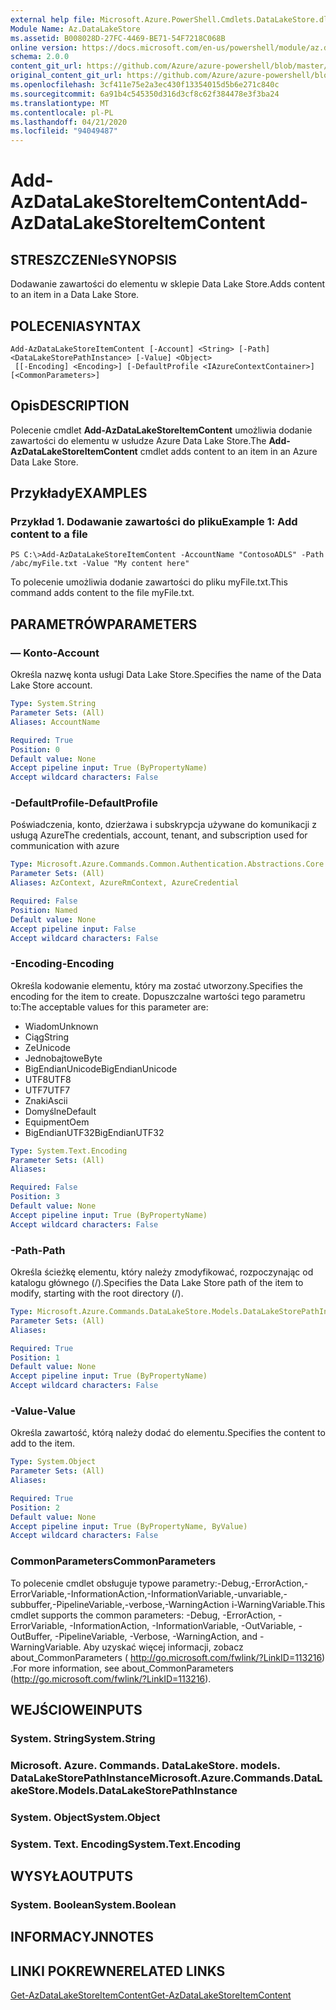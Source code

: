 ```yaml
---
external help file: Microsoft.Azure.PowerShell.Cmdlets.DataLakeStore.dll-Help.xml
Module Name: Az.DataLakeStore
ms.assetid: B008028D-27FC-4469-BE71-54F7218C068B
online version: https://docs.microsoft.com/en-us/powershell/module/az.datalakestore/add-azdatalakestoreitemcontent
schema: 2.0.0
content_git_url: https://github.com/Azure/azure-powershell/blob/master/src/DataLakeStore/DataLakeStore/help/Add-AzDataLakeStoreItemContent.md
original_content_git_url: https://github.com/Azure/azure-powershell/blob/master/src/DataLakeStore/DataLakeStore/help/Add-AzDataLakeStoreItemContent.md
ms.openlocfilehash: 3cf411e75e2a3ec430f13354015d5b6e271c840c
ms.sourcegitcommit: 6a91b4c545350d316d3cf8c62f384478e3f3ba24
ms.translationtype: MT
ms.contentlocale: pl-PL
ms.lasthandoff: 04/21/2020
ms.locfileid: "94049487"
---
```

# <span data-ttu-id="d359d-101">Add-AzDataLakeStoreItemContent</span><span class="sxs-lookup"><span data-stu-id="d359d-101">Add-AzDataLakeStoreItemContent</span></span>

## <span data-ttu-id="d359d-102">STRESZCZENIe</span><span class="sxs-lookup"><span data-stu-id="d359d-102">SYNOPSIS</span></span>
<span data-ttu-id="d359d-103">Dodawanie zawartości do elementu w sklepie Data Lake Store.</span><span class="sxs-lookup"><span data-stu-id="d359d-103">Adds content to an item in a Data Lake Store.</span></span>

## <span data-ttu-id="d359d-104">POLECENIA</span><span class="sxs-lookup"><span data-stu-id="d359d-104">SYNTAX</span></span>

```
Add-AzDataLakeStoreItemContent [-Account] <String> [-Path] <DataLakeStorePathInstance> [-Value] <Object>
 [[-Encoding] <Encoding>] [-DefaultProfile <IAzureContextContainer>] [<CommonParameters>]
```

## <span data-ttu-id="d359d-105">Opis</span><span class="sxs-lookup"><span data-stu-id="d359d-105">DESCRIPTION</span></span>
<span data-ttu-id="d359d-106">Polecenie cmdlet **Add-AzDataLakeStoreItemContent** umożliwia dodanie zawartości do elementu w usłudze Azure Data Lake Store.</span><span class="sxs-lookup"><span data-stu-id="d359d-106">The **Add-AzDataLakeStoreItemContent** cmdlet adds content to an item in an Azure Data Lake Store.</span></span>

## <span data-ttu-id="d359d-107">Przykłady</span><span class="sxs-lookup"><span data-stu-id="d359d-107">EXAMPLES</span></span>

### <span data-ttu-id="d359d-108">Przykład 1. Dodawanie zawartości do pliku</span><span class="sxs-lookup"><span data-stu-id="d359d-108">Example 1: Add content to a file</span></span>
```
PS C:\>Add-AzDataLakeStoreItemContent -AccountName "ContosoADLS" -Path /abc/myFile.txt -Value "My content here"
```

<span data-ttu-id="d359d-109">To polecenie umożliwia dodanie zawartości do pliku myFile.txt.</span><span class="sxs-lookup"><span data-stu-id="d359d-109">This command adds content to the file myFile.txt.</span></span>

## <span data-ttu-id="d359d-110">PARAMETRÓW</span><span class="sxs-lookup"><span data-stu-id="d359d-110">PARAMETERS</span></span>

### <span data-ttu-id="d359d-111">— Konto</span><span class="sxs-lookup"><span data-stu-id="d359d-111">-Account</span></span>
<span data-ttu-id="d359d-112">Określa nazwę konta usługi Data Lake Store.</span><span class="sxs-lookup"><span data-stu-id="d359d-112">Specifies the name of the Data Lake Store account.</span></span>

```yaml
Type: System.String
Parameter Sets: (All)
Aliases: AccountName

Required: True
Position: 0
Default value: None
Accept pipeline input: True (ByPropertyName)
Accept wildcard characters: False
```

### <span data-ttu-id="d359d-113">-DefaultProfile</span><span class="sxs-lookup"><span data-stu-id="d359d-113">-DefaultProfile</span></span>
<span data-ttu-id="d359d-114">Poświadczenia, konto, dzierżawa i subskrypcja używane do komunikacji z usługą Azure</span><span class="sxs-lookup"><span data-stu-id="d359d-114">The credentials, account, tenant, and subscription used for communication with azure</span></span>

```yaml
Type: Microsoft.Azure.Commands.Common.Authentication.Abstractions.Core.IAzureContextContainer
Parameter Sets: (All)
Aliases: AzContext, AzureRmContext, AzureCredential

Required: False
Position: Named
Default value: None
Accept pipeline input: False
Accept wildcard characters: False
```

### <span data-ttu-id="d359d-115">-Encoding</span><span class="sxs-lookup"><span data-stu-id="d359d-115">-Encoding</span></span>
<span data-ttu-id="d359d-116">Określa kodowanie elementu, który ma zostać utworzony.</span><span class="sxs-lookup"><span data-stu-id="d359d-116">Specifies the encoding for the item to create.</span></span>
<span data-ttu-id="d359d-117">Dopuszczalne wartości tego parametru to:</span><span class="sxs-lookup"><span data-stu-id="d359d-117">The acceptable values for this parameter are:</span></span>
- <span data-ttu-id="d359d-118">Wiadom</span><span class="sxs-lookup"><span data-stu-id="d359d-118">Unknown</span></span>
- <span data-ttu-id="d359d-119">Ciąg</span><span class="sxs-lookup"><span data-stu-id="d359d-119">String</span></span>
- <span data-ttu-id="d359d-120">Ze</span><span class="sxs-lookup"><span data-stu-id="d359d-120">Unicode</span></span>
- <span data-ttu-id="d359d-121">Jednobajtowe</span><span class="sxs-lookup"><span data-stu-id="d359d-121">Byte</span></span>
- <span data-ttu-id="d359d-122">BigEndianUnicode</span><span class="sxs-lookup"><span data-stu-id="d359d-122">BigEndianUnicode</span></span>
- <span data-ttu-id="d359d-123">UTF8</span><span class="sxs-lookup"><span data-stu-id="d359d-123">UTF8</span></span>
- <span data-ttu-id="d359d-124">UTF7</span><span class="sxs-lookup"><span data-stu-id="d359d-124">UTF7</span></span>
- <span data-ttu-id="d359d-125">Znaki</span><span class="sxs-lookup"><span data-stu-id="d359d-125">Ascii</span></span>
- <span data-ttu-id="d359d-126">Domyślne</span><span class="sxs-lookup"><span data-stu-id="d359d-126">Default</span></span>
- <span data-ttu-id="d359d-127">Equipment</span><span class="sxs-lookup"><span data-stu-id="d359d-127">Oem</span></span>
- <span data-ttu-id="d359d-128">BigEndianUTF32</span><span class="sxs-lookup"><span data-stu-id="d359d-128">BigEndianUTF32</span></span>

```yaml
Type: System.Text.Encoding
Parameter Sets: (All)
Aliases:

Required: False
Position: 3
Default value: None
Accept pipeline input: True (ByPropertyName)
Accept wildcard characters: False
```

### <span data-ttu-id="d359d-129">-Path</span><span class="sxs-lookup"><span data-stu-id="d359d-129">-Path</span></span>
<span data-ttu-id="d359d-130">Określa ścieżkę elementu, który należy zmodyfikować, rozpoczynając od katalogu głównego (/).</span><span class="sxs-lookup"><span data-stu-id="d359d-130">Specifies the Data Lake Store path of the item to modify, starting with the root directory (/).</span></span>

```yaml
Type: Microsoft.Azure.Commands.DataLakeStore.Models.DataLakeStorePathInstance
Parameter Sets: (All)
Aliases:

Required: True
Position: 1
Default value: None
Accept pipeline input: True (ByPropertyName)
Accept wildcard characters: False
```

### <span data-ttu-id="d359d-131">-Value</span><span class="sxs-lookup"><span data-stu-id="d359d-131">-Value</span></span>
<span data-ttu-id="d359d-132">Określa zawartość, którą należy dodać do elementu.</span><span class="sxs-lookup"><span data-stu-id="d359d-132">Specifies the content to add to the item.</span></span>

```yaml
Type: System.Object
Parameter Sets: (All)
Aliases:

Required: True
Position: 2
Default value: None
Accept pipeline input: True (ByPropertyName, ByValue)
Accept wildcard characters: False
```

### <span data-ttu-id="d359d-133">CommonParameters</span><span class="sxs-lookup"><span data-stu-id="d359d-133">CommonParameters</span></span>
<span data-ttu-id="d359d-134">To polecenie cmdlet obsługuje typowe parametry:-Debug,-ErrorAction,-ErrorVariable,-InformationAction,-InformationVariable,-unvariable,-subbuffer,-PipelineVariable,-verbose,-WarningAction i-WarningVariable.</span><span class="sxs-lookup"><span data-stu-id="d359d-134">This cmdlet supports the common parameters: -Debug, -ErrorAction, -ErrorVariable, -InformationAction, -InformationVariable, -OutVariable, -OutBuffer, -PipelineVariable, -Verbose, -WarningAction, and -WarningVariable.</span></span> <span data-ttu-id="d359d-135">Aby uzyskać więcej informacji, zobacz about_CommonParameters ( http://go.microsoft.com/fwlink/?LinkID=113216) .</span><span class="sxs-lookup"><span data-stu-id="d359d-135">For more information, see about_CommonParameters (http://go.microsoft.com/fwlink/?LinkID=113216).</span></span>

## <span data-ttu-id="d359d-136">WEJŚCIOWE</span><span class="sxs-lookup"><span data-stu-id="d359d-136">INPUTS</span></span>

### <span data-ttu-id="d359d-137">System. String</span><span class="sxs-lookup"><span data-stu-id="d359d-137">System.String</span></span>

### <span data-ttu-id="d359d-138">Microsoft. Azure. Commands. DataLakeStore. models. DataLakeStorePathInstance</span><span class="sxs-lookup"><span data-stu-id="d359d-138">Microsoft.Azure.Commands.DataLakeStore.Models.DataLakeStorePathInstance</span></span>

### <span data-ttu-id="d359d-139">System. Object</span><span class="sxs-lookup"><span data-stu-id="d359d-139">System.Object</span></span>

### <span data-ttu-id="d359d-140">System. Text. Encoding</span><span class="sxs-lookup"><span data-stu-id="d359d-140">System.Text.Encoding</span></span>

## <span data-ttu-id="d359d-141">WYSYŁA</span><span class="sxs-lookup"><span data-stu-id="d359d-141">OUTPUTS</span></span>

### <span data-ttu-id="d359d-142">System. Boolean</span><span class="sxs-lookup"><span data-stu-id="d359d-142">System.Boolean</span></span>

## <span data-ttu-id="d359d-143">INFORMACYJN</span><span class="sxs-lookup"><span data-stu-id="d359d-143">NOTES</span></span>

## <span data-ttu-id="d359d-144">LINKI POKREWNE</span><span class="sxs-lookup"><span data-stu-id="d359d-144">RELATED LINKS</span></span>

[<span data-ttu-id="d359d-145">Get-AzDataLakeStoreItemContent</span><span class="sxs-lookup"><span data-stu-id="d359d-145">Get-AzDataLakeStoreItemContent</span></span>](./Get-AzDataLakeStoreItemContent.md)


